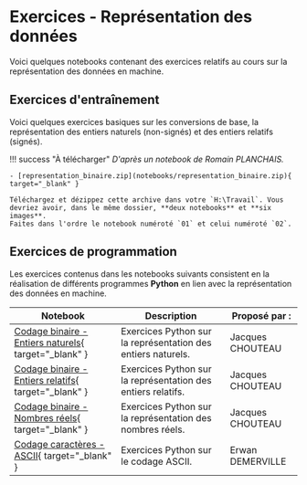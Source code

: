 # Exercices - Représentation des données

Voici quelques notebooks contenant des exercices relatifs au cours sur la représentation des données en machine.

## Exercices d'entraînement

Voici quelques exercices basiques sur les conversions de base, la représentation des entiers naturels (non-signés) et des entiers relatifs (signés).

!!! success "À télécharger"
    *D'après un notebook de Romain PLANCHAIS.*

    - [representation_binaire.zip](notebooks/representation_binaire.zip){ target="_blank" }
    
    Téléchargez et dézippez cette archive dans votre `H:\Travail`. Vous devriez avoir, dans le même dossier, **deux notebooks** et **six images**.  
    Faites dans l'ordre le notebook numéroté `01` et celui numéroté `02`.

## Exercices de programmation

Les exercices contenus dans les notebooks suivants consistent en la réalisation de différents programmes **Python** en lien avec la représentation des données en machine.

| Notebook    | Description                                                  | Proposé par : |
| ----------- | ------------------------------------------------------------ | ------------------------ |
| [Codage binaire - Entiers naturels](notebooks/Codage%20binaire%20-%20Entiers%20naturels.ipynb){ target="_blank" } | Exercices Python sur la représentation des entiers naturels. | Jacques CHOUTEAU         |
| [Codage binaire - Entiers relatifs](notebooks/Codage%20binaire%20-%20Entiers%20relatifs.ipynb){ target="_blank" } | Exercices Python sur la représentation des entiers relatifs. | Jacques CHOUTEAU         |
| [Codage binaire - Nombres réels](notebooks/Codage%20binaire%20-%20Nombre%20à%20virgule%20flottante.ipynb){ target="_blank" } | Exercices Python sur la représentation des nombres réels. | Jacques CHOUTEAU         |
| [Codage caractères - ASCII](notebooks/codage_ASCII.ipynb){ target="_blank" } | Exercices Python sur le codage ASCII. | Erwan DEMERVILLE         |